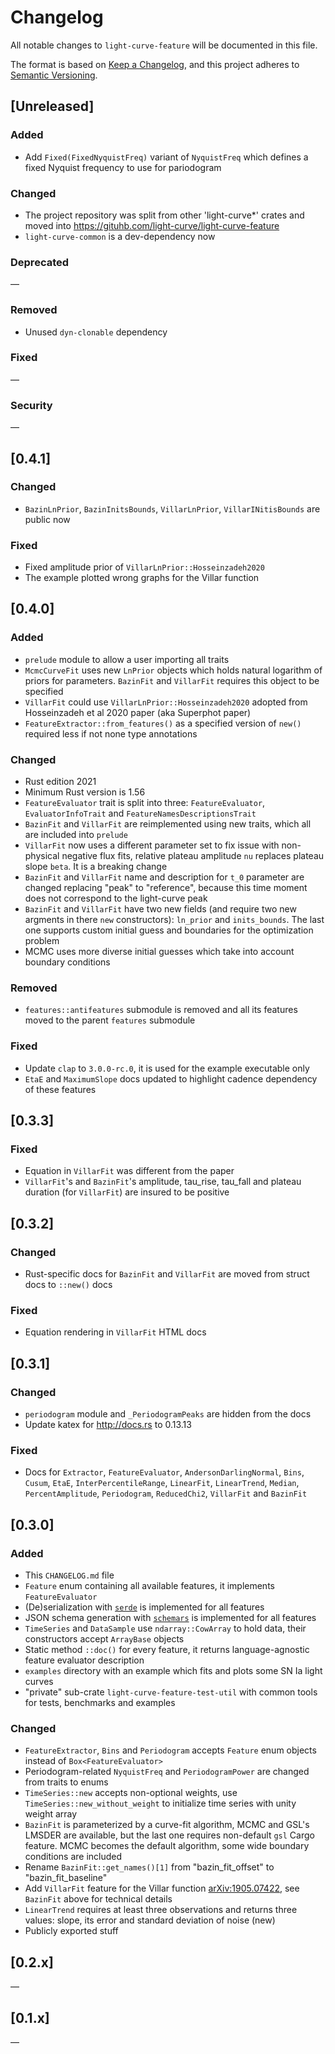 # Changelog

All notable changes to `light-curve-feature` will be documented in this file.

The format is based on [Keep a Changelog](https://keepachangelog.com/en/1.0.0/),
and this project adheres to [Semantic Versioning](https://semver.org/spec/v2.0.0.html).

## [Unreleased]

### Added

- Add `Fixed(FixedNyquistFreq)` variant of `NyquistFreq` which defines a fixed Nyquist frequency to use for pariodogram

### Changed

- The project repository was split from other 'light-curve*' crates and moved into <https://gituhb.com/light-curve/light-curve-feature>
- `light-curve-common` is a dev-dependency now

### Deprecated

—

### Removed

- Unused `dyn-clonable` dependency

### Fixed

—

### Security

—

## [0.4.1]

### Changed

- `BazinLnPrior`, `BazinInitsBounds`, `VillarLnPrior`, `VillarINitisBounds` are public now

### Fixed

- Fixed amplitude prior of `VillarLnPrior::Hosseinzadeh2020`
- The example plotted wrong graphs for the Villar function

## [0.4.0]

### Added

- `prelude` module to allow a user importing all traits
- `McmcCurveFit` uses new `LnPrior` objects which holds natural logarithm of priors for parameters. `BazinFit` and `VillarFit` requires this object to be specified
- `VillarFit` could use `VillarLnPrior::Hosseinzadeh2020` adopted from Hosseinzadeh et al 2020 paper (aka Superphot paper)
- `FeatureExtractor::from_features()` as a specified version of `new()` required less if not none type annotations

### Changed

- Rust edition 2021
- Minimum Rust version is 1.56
- `FeatureEvaluator` trait is split into three: `FeatureEvaluator`, `EvaluatorInfoTrait` and `FeatureNamesDescriptionsTrait`
- `BazinFit` and `VillarFit` are reimplemented using new traits, which all are included into `prelude`
- `VillarFit` now uses a different parameter set to fix issue with non-physical negative flux fits, relative plateau amplitude `nu` replaces plateau slope `beta`. It is a breaking change
- `BazinFit` and `VillarFit` name and description for `t_0` parameter are changed replacing "peak" to "reference", because this time moment does not correspond to the light-curve peak
- `BazinFit` and `VillarFit` have two new fields (and require two new argments in there `new` constructors): `ln_prior` and `inits_bounds`. The last one supports custom initial guess and boundaries for the optimization problem
- MCMC uses more diverse initial guesses which take into account boundary conditions

### Removed

- `features::antifeatures` submodule is removed and all its features moved to the parent `features` submodule

### Fixed

- Update `clap` to `3.0.0-rc.0`, it is used for the example executable only
- `EtaE` and `MaximumSlope` docs updated to highlight cadence dependency of these features

## [0.3.3]

### Fixed

- Equation in `VillarFit` was different from the paper
- `VillarFit`'s and `BazinFit`'s amplitude, tau_rise, tau_fall and plateau duration (for `VillarFit`) are insured to be positive

## [0.3.2]

### Changed

- Rust-specific docs for `BazinFit` and `VillarFit` are moved from struct docs to `::new()` docs

### Fixed

- Equation rendering in `VillarFit` HTML docs


## [0.3.1]

### Changed

- `periodogram` module and `_PeriodogramPeaks` are hidden from the docs
- Update katex for <http://docs.rs> to 0.13.13

### Fixed

- Docs for `Extractor`, `FeatureEvaluator`, `AndersonDarlingNormal`, `Bins`, `Cusum`, `EtaE`, `InterPercentileRange`, `LinearFit`, `LinearTrend`, `Median`, `PercentAmplitude`, `Periodogram`, `ReducedChi2`, `VillarFit` and `BazinFit`

## [0.3.0]

### Added

- This `CHANGELOG.md` file
- `Feature` enum containing all available features, it implements `FeatureEvaluator`
- (De)serialization with [`serde`](http://serde.rs) is implemented for all features
- JSON schema generation with [`schemars`](http://graham.cool/schemars/) is implemented for all features
- `TimeSeries` and `DataSample` use `ndarray::CowArray` to hold data, their constructors accept `ArrayBase` objects
- Static method `::doc()` for every feature, it returns language-agnostic feature evaluator description
- `examples` directory with an example which fits and plots some SN Ia light curves
- "private" sub-crate `light-curve-feature-test-util` with common tools for tests, benchmarks and examples

### Changed

- `FeatureExtractor`, `Bins` and `Periodogram` accepts `Feature` enum objects instead of `Box<FeatureEvaluator>`
- Periodogram-related `NyquistFreq` and `PeriodogramPower` are changed from traits to enums
- `TimeSeries::new` accepts non-optional weights, use `TimeSeries::new_without_weight` to initialize time series with unity weight array
- `BazinFit` is parameterized by a curve-fit algorithm, MCMC and GSL's LMSDER are available, but the last one requires non-default `gsl` Cargo feature. MCMC becomes the default algorithm, some wide boundary conditions are included
- Rename `BazinFit::get_names()[1]` from "bazin_fit_offset" to "bazin_fit_baseline"
- Add `VillarFit` feature for the Villar function [arXiv:1905.07422](http://arxiv.org/abs/1905.07422), see `BazinFit` above for technical details
- `LinearTrend` requires at least three observations and returns three values: slope, its error and standard deviation of noise (new)
- Publicly exported stuff

## [0.2.x]

—

## [0.1.x]

—
